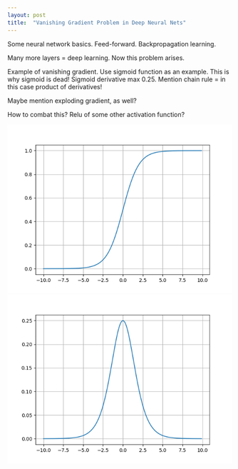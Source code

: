 ```yaml
---
layout: post
title:  "Vanishing Gradient Problem in Deep Neural Nets"
---
```


Some neural network basics. Feed-forward. Backpropagation learning.

Many more layers = deep learning. Now this problem arises.

Example of vanishing gradient. Use sigmoid function as an example.
This is why sigmoid is dead! Sigmoid derivative max 0.25.
Mention chain rule = in this case product of derivatives!

Maybe mention exploding gradient, as well?

How to combat this? Relu of some other activation function?

![Sigmoid][fig_sigmoid]
![Sigmoid derivative][fig_sigmoid_deriv]

[fig_sigmoid]: /assets/vanishing-gradient/sigmoid.png
[fig_sigmoid_deriv]: /assets/vanishing-gradient/sigmoid_deriv.png
